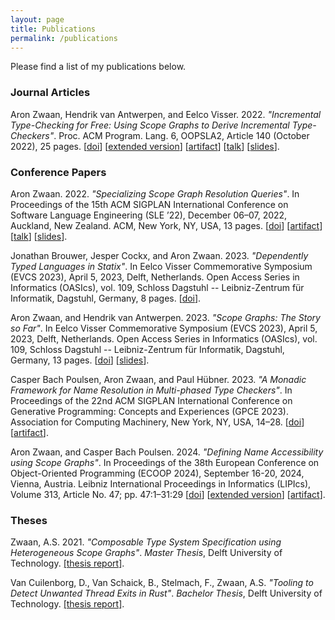 ```yaml
---
layout: page
title: Publications
permalink: /publications
---
```


Please find a list of my publications below.

### Journal Articles

Aron Zwaan, Hendrik van Antwerpen, and Eelco Visser. 2022. _"Incremental Type-Checking for Free: Using Scope Graphs to Derive Incremental Type-Checkers"_.
 Proc. ACM Program. Lang. 6, OOPSLA2, Article 140 (October 2022), 25 pages.
[[doi](https://doi.org/10.1145/3563303)]
[[extended version](/assets/oopsla22-extended.pdf)]
[[artifact](https://doi.org/10.5281/zenodo.7071393)]
[[talk](https://youtu.be/5b7gslogdww)]
[[slides](/assets/oopsla22-slides.pdf)].

### Conference Papers

Aron Zwaan. 2022. _"Specializing Scope Graph Resolution Queries"_.
In Proceedings of the 15th ACM SIGPLAN International Conference on Software Language Engineering (SLE ’22), December 06–07, 2022, Auckland, New Zealand.
ACM, New York, NY, USA, 13 pages.
[[doi](https://doi.org/10.1145/3567512.3567523)]
[[artifact](https://doi.org/10.5281/zenodo.7189413)]
[[talk](https://youtu.be/gKJ4b-ADCAc)]
[[slides](/assets/sle22-slides.pdf)].

Jonathan Brouwer, Jesper Cockx, and Aron Zwaan. 2023. _"Dependently Typed Languages in Statix"_.
In Eelco Visser Commemorative Symposium (EVCS 2023), April 5, 2023, Delft, Netherlands.
Open Access Series in Informatics (OASIcs), vol. 109, Schloss Dagstuhl -- Leibniz-Zentrum für Informatik, Dagstuhl, Germany, 8 pages.
[[doi](https://doi.org/10.4230/OASIcs.EVCS.2023.6)].

Aron Zwaan, and Hendrik van Antwerpen. 2023. _"Scope Graphs: The Story so Far"_.
In Eelco Visser Commemorative Symposium (EVCS 2023), April 5, 2023, Delft, Netherlands.
Open Access Series in Informatics (OASIcs), vol. 109, Schloss Dagstuhl -- Leibniz-Zentrum für Informatik, Dagstuhl, Germany, 13 pages.
[[doi](https://doi.org/10.4230/OASIcs.EVCS.2023.32)]
[[slides](/assets/evcs-slides.pdf)].

Casper Bach Poulsen, Aron Zwaan, and Paul Hübner. 2023. _"A Monadic Framework for Name Resolution in Multi-phased Type Checkers"_.
In Proceedings of the 22nd ACM SIGPLAN International Conference on Generative Programming: Concepts and Experiences (GPCE 2023).
Association for Computing Machinery, New York, NY, USA, 14–28.
[[doi](https://doi.org/10.1145/3624007.3624051)]
[[artifact](https://doi.org/10.5281/zenodo.8337245)].

Aron Zwaan, and Casper Bach Poulsen. 2024. _"Defining Name Accessibility using Scope Graphs"_.
In Proceedings of the 38th European Conference on Object-Oriented Programming (ECOOP 2024), September 16-20, 2024, Vienna, Austria.
Leibniz International Proceedings in Informatics (LIPIcs), Volume 313, Article No. 47; pp. 47:1–31:29
[[doi](https://doi.org/10.4230/LIPIcs.ECOOP.2024.47)]
[[extended version](https://doi.org/10.48550/arXiv.2407.09320)]
[[artifact](https://doi.org/10.5281/zenodo.11179594)].


### Theses

Zwaan, A.S. 2021. _"Composable Type System Specification using Heterogeneous Scope Graphs"_.
_Master Thesis_, Delft University of Technology.
[[thesis report]](http://resolver.tudelft.nl/uuid:68b7291c-0f81-4a70-89bb-37624f8615bd).

Van Cuilenborg, D., Van Schaick, B., Stelmach, F., Zwaan, A.S.
_"Tooling to Detect Unwanted Thread Exits in Rust"_.
_Bachelor Thesis_, Delft University of Technology.
[[thesis report]](http://resolver.tudelft.nl/uuid:c4e95618-390d-4210-a76f-ce23640a194d).
